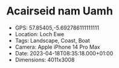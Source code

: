 # Acairseid nam Uamh

- GPS: 57.85405,-5.692786111111111
- Location: Loch Ewe
- Tags: Landscape, Coast, Boat
- Camera: Apple iPhone 14 Pro Max
- Date: 2023-04-18T08:35:18.000+01:00
- Dimensions: 4011x3008
